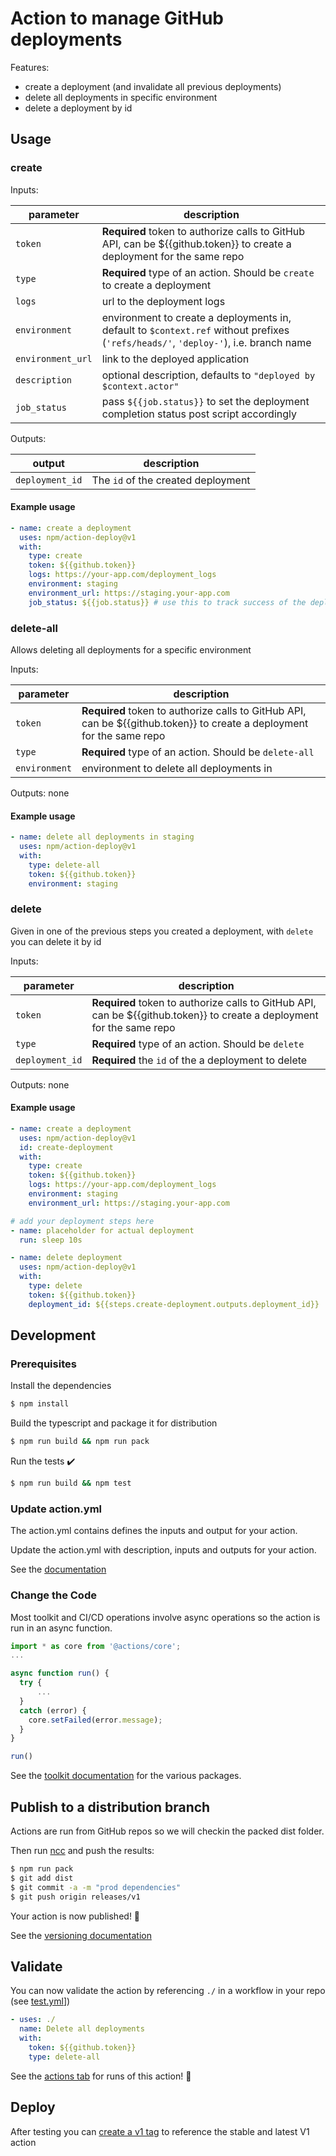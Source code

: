 # Action to manage GitHub deployments

Features:
- create a deployment (and invalidate all previous deployments)
- delete all deployments in specific environment
- delete a deployment by id

## Usage

### create

Inputs:

| parameter | description
| - | -
`token`|**Required** token to authorize calls to GitHub API, can be ${{github.token}} to create a deployment for the same repo
`type`|**Required** type of an action. Should be `create` to create a deployment
`logs`|url to the deployment logs
`environment`|environment to create a deployments in, default to `$context.ref` without prefixes (`'refs/heads/'`, `'deploy-'`), i.e. branch name
`environment_url`|link to the deployed application
`description`|optional description, defaults to `"deployed by $context.actor"`
`job_status`|pass `${{job.status}}` to set the deployment completion status post script accordingly

Outputs:

|output | description
|- | -
`deployment_id` | The `id` of the created deployment

#### Example usage

```yaml
- name: create a deployment
  uses: npm/action-deploy@v1
  with:
    type: create
    token: ${{github.token}}
    logs: https://your-app.com/deployment_logs
    environment: staging
    environment_url: https://staging.your-app.com
    job_status: ${{job.status}} # use this to track success of the deployment in post script
```

### delete-all

Allows deleting all deployments for a specific environment

Inputs:

|parameter | description
|- | -
`token` | **Required** token to authorize calls to GitHub API, can be ${{github.token}} to create a deployment for the same repo
`type` | **Required** type of an action. Should be `delete-all`
`environment` | environment to delete all deployments in

Outputs: none

#### Example usage

```yaml
- name: delete all deployments in staging
  uses: npm/action-deploy@v1
  with:
    type: delete-all
    token: ${{github.token}}
    environment: staging
```

### delete

Given in one of the previous steps you created a deployment, with `delete` you can delete it by id

Inputs:

|parameter | description
|- | -
`token` | **Required** token to authorize calls to GitHub API, can be ${{github.token}} to create a deployment for the same repo
`type` | **Required** type of an action. Should be `delete`
`deployment_id` | **Required** the `id` of the a deployment to delete

Outputs: none

#### Example usage

```yaml
- name: create a deployment
  uses: npm/action-deploy@v1
  id: create-deployment
  with:
    type: create
    token: ${{github.token}}
    logs: https://your-app.com/deployment_logs
    environment: staging
    environment_url: https://staging.your-app.com

# add your deployment steps here
- name: placeholder for actual deployment
  run: sleep 10s

- name: delete deployment
  uses: npm/action-deploy@v1
  with:
    type: delete
    token: ${{github.token}}
    deployment_id: ${{steps.create-deployment.outputs.deployment_id}}
```

## Development

### Prerequisites

Install the dependencies
```bash
$ npm install
```

Build the typescript and package it for distribution
```bash
$ npm run build && npm run pack
```

Run the tests :heavy_check_mark:
```bash
$ npm run build && npm test
```

### Update action.yml

The action.yml contains defines the inputs and output for your action.

Update the action.yml with description, inputs and outputs for your action.

See the [documentation](https://help.github.com/en/articles/metadata-syntax-for-github-actions)

### Change the Code

Most toolkit and CI/CD operations involve async operations so the action is run in an async function.

```javascript
import * as core from '@actions/core';
...

async function run() {
  try {
      ...
  }
  catch (error) {
    core.setFailed(error.message);
  }
}

run()
```

See the [toolkit documentation](https://github.com/actions/toolkit/blob/master/README.md#packages) for the various packages.

## Publish to a distribution branch

Actions are run from GitHub repos so we will checkin the packed dist folder.

Then run [ncc](https://github.com/zeit/ncc) and push the results:
```bash
$ npm run pack
$ git add dist
$ git commit -a -m "prod dependencies"
$ git push origin releases/v1
```

Your action is now published! :rocket:

See the [versioning documentation](https://github.com/actions/toolkit/blob/master/docs/action-versioning.md)

## Validate

You can now validate the action by referencing `./` in a workflow in your repo (see [test.yml](.github/workflows/test.yml)])

```yaml
- uses: ./
  name: Delete all deployments
  with:
    token: ${{github.token}}
    type: delete-all
```

See the [actions tab](https://github.com/npm/action-deploy/actions) for runs of this action! :rocket:

## Deploy

After testing you can [create a v1 tag](https://github.com/actions/toolkit/blob/master/docs/action-versioning.md) to reference the stable and latest V1 action
